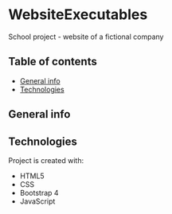 # WebsiteExecutables
School project - website of a fictional company

## Table of contents
* [General info](#general-info)
* [Technologies](#technologies)

## General info

	
## Technologies
Project is created with:
* HTML5
* CSS
* Bootstrap 4
* JavaScript
